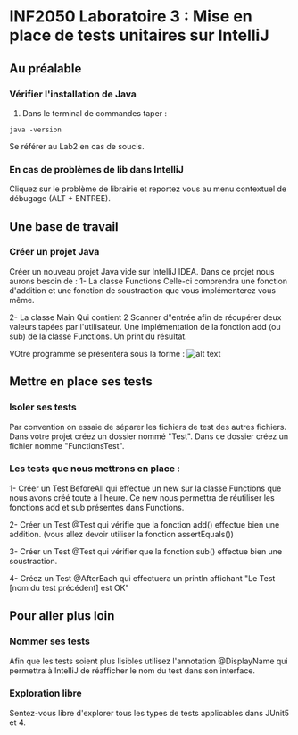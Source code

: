 # INF2050 Laboratoire 3 : Mise en place de tests unitaires sur IntelliJ

## Au préalable
### Vérifier l'installation de Java
1. Dans le terminal de commandes taper :
```
java -version
```
Se référer au Lab2 en cas de soucis.

### En cas de problèmes de lib dans IntelliJ
Cliquez sur le problème de librairie et reportez vous au menu contextuel de débugage (ALT + ENTREE).

## Une base de travail
### Créer un projet Java

Créer un nouveau projet Java vide sur IntelliJ IDEA.
Dans ce projet nous aurons besoin de :
1- La classe Functions
Celle-ci comprendra une fonction d'addition et une fonction de soustraction que vous implémenterez vous même.

2- La classe Main
Qui contient 2 Scanner d"entrée afin de récupérer deux valeurs tapées par l'utilisateur.
Une implémentation de la fonction add (ou sub) de la classe Functions.
Un print du résultat.

VOtre programme se présentera sous la forme :
![alt text](https://github.com/Nouninoun/INF2050_Laboratoires/blob/master/Lab3/img/001.png)  


## Mettre en place ses tests
### Isoler ses tests
Par convention on essaie de séparer les fichiers de test des autres fichiers.
Dans votre projet créez un dossier nommé "Test".
Dans ce dossier créez un fichier nomme "FunctionsTest".

### Les tests que nous mettrons en place :
1- Créer un Test BeforeAll qui effectue un new sur la classe Functions que nous avons créé toute à l'heure. Ce new nous permettra de réutiliser les fonctions add et sub présentes dans Functions.

2- Créer un Test \@Test qui vérifie que la fonction add() effectue bien une addition. (vous allez devoir utiliser la fonction assertEquals())

3- Créer un Test \@Test qui vérifier que la fonction sub() effectue bien une soustraction.

4- Créez un Test \@AfterEach qui effectuera un println affichant "Le Test [nom du test précédent] est OK"

## Pour aller plus loin
### Nommer ses tests
Afin que les tests soient plus lisibles utilisez l'annotation \@DisplayName qui permettra à IntelliJ de réafficher le nom du test dans son interface.

### Exploration libre
Sentez-vous libre d'explorer tous les types de tests applicables dans JUnit5 et 4.
